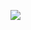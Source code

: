 <img src="https://img.shields.io/badge/JavaScript-F7DF1E?style=flat-square&logo=Java&logoColor=black"/></a>

